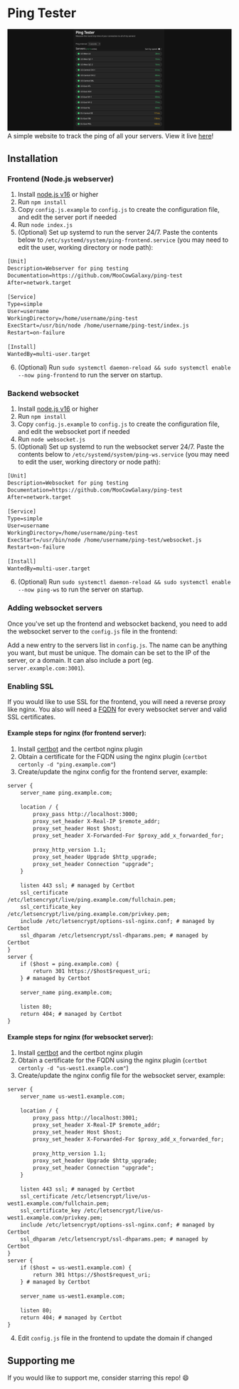 # Ping Tester

![img.png](img.png)
A simple website to track the ping of all your servers. View it live [here](https://ping.moocow.dev)!

## Installation
### Frontend (Node.js webserver)
1. Install [node.js v16](https://nodejs.org/download/release/v16.18.1/) or higher
2. Run `npm install`
3. Copy `config.js.example` to `config.js` to create the configuration file, and edit the server port if needed
4. Run `node index.js`
5. (Optional) Set up systemd to run the server 24/7. Paste the contents below to `/etc/systemd/system/ping-frontend.service` (you may need to edit the user, working directory or node path):
```
[Unit]
Description=Webserver for ping testing
Documentation=https://github.com/MooCowGalaxy/ping-test
After=network.target

[Service]
Type=simple
User=username
WorkingDirectory=/home/username/ping-test
ExecStart=/usr/bin/node /home/username/ping-test/index.js
Restart=on-failure

[Install]
WantedBy=multi-user.target
```
6. (Optional) Run `sudo systemctl daemon-reload && sudo systemctl enable --now ping-frontend` to run the server on startup.
### Backend websocket
1. Install [node.js v16](https://nodejs.org/download/release/v16.18.1/) or higher
2. Run `npm install`
3. Copy `config.js.example` to `config.js` to create the configuration file, and edit the websocket port if needed
4. Run `node websocket.js`
5. (Optional) Set up systemd to run the websocket server 24/7. Paste the contents below to `/etc/systemd/system/ping-ws.service` (you may need to edit the user, working directory or node path):
```
[Unit]
Description=Websocket for ping testing
Documentation=https://github.com/MooCowGalaxy/ping-test
After=network.target

[Service]
Type=simple
User=username
WorkingDirectory=/home/username/ping-test
ExecStart=/usr/bin/node /home/username/ping-test/websocket.js
Restart=on-failure

[Install]
WantedBy=multi-user.target
```
6. (Optional) Run `sudo systemctl daemon-reload && sudo systemctl enable --now ping-ws` to run the server on startup.
### Adding websocket servers
Once you've set up the frontend and websocket backend, you need to add the websocket server to the `config.js` file in the frontend:

Add a new entry to the servers list in `config.js`. The name can be anything you want, but must be unique. The domain can be set to the IP of the server, or a domain. It can also include a port (eg. `server.example.com:3001`).
### Enabling SSL
If you would like to use SSL for the frontend, you will need a reverse proxy like nginx. You also will need a [FQDN](https://en.wikipedia.org/wiki/Fully_qualified_domain_name) for every websocket server and valid SSL certificates.

#### Example steps for nginx (for frontend server):
1. Install [certbot](https://certbot.eff.org/) and the certbot nginx plugin
2. Obtain a certificate for the FQDN using the nginx plugin (`certbot certonly -d "ping.example.com"`)
3. Create/update the nginx config for the frontend server, example:
```
server {
    server_name ping.example.com;

    location / {
        proxy_pass http://localhost:3000;
        proxy_set_header X-Real-IP $remote_addr;
        proxy_set_header Host $host;
        proxy_set_header X-Forwarded-For $proxy_add_x_forwarded_for;

        proxy_http_version 1.1;
        proxy_set_header Upgrade $http_upgrade;
        proxy_set_header Connection "upgrade";
    }

    listen 443 ssl; # managed by Certbot
    ssl_certificate /etc/letsencrypt/live/ping.example.com/fullchain.pem;
    ssl_certificate_key /etc/letsencrypt/live/ping.example.com/privkey.pem;
    include /etc/letsencrypt/options-ssl-nginx.conf; # managed by Certbot
    ssl_dhparam /etc/letsencrypt/ssl-dhparams.pem; # managed by Certbot
}
server {
    if ($host = ping.example.com) {
        return 301 https://$host$request_uri;
    } # managed by Certbot

    server_name ping.example.com;

    listen 80;
    return 404; # managed by Certbot
}
```
#### Example steps for nginx (for websocket server):
1. Install [certbot](https://certbot.eff.org/) and the certbot nginx plugin
2. Obtain a certificate for the FQDN using the nginx plugin (`certbot certonly -d "us-west1.example.com"`)
3. Create/update the nginx config file for the websocket server, example:
```
server {
    server_name us-west1.example.com;

    location / {
        proxy_pass http://localhost:3001;
        proxy_set_header X-Real-IP $remote_addr;
        proxy_set_header Host $host;
        proxy_set_header X-Forwarded-For $proxy_add_x_forwarded_for;

        proxy_http_version 1.1;
        proxy_set_header Upgrade $http_upgrade;
        proxy_set_header Connection "upgrade";
    }

    listen 443 ssl; # managed by Certbot
    ssl_certificate /etc/letsencrypt/live/us-west1.example.com/fullchain.pem;
    ssl_certificate_key /etc/letsencrypt/live/us-west1.example.com/privkey.pem;
    include /etc/letsencrypt/options-ssl-nginx.conf; # managed by Certbot
    ssl_dhparam /etc/letsencrypt/ssl-dhparams.pem; # managed by Certbot
}
server {
    if ($host = us-west1.example.com) {
        return 301 https://$host$request_uri;
    } # managed by Certbot

    server_name us-west1.example.com;

    listen 80;
    return 404; # managed by Certbot
}
```
4. Edit `config.js` file in the frontend to update the domain if changed

## Supporting me
If you would like to support me, consider starring this repo! 😄